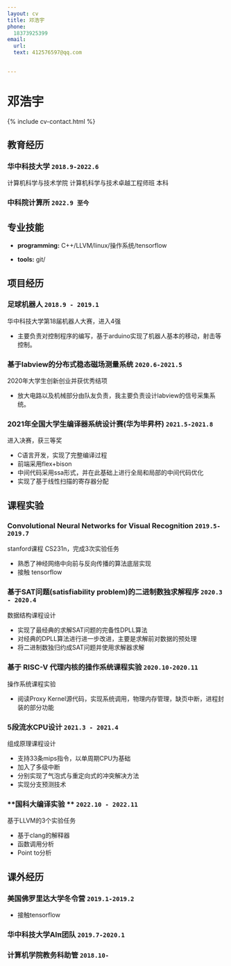 ```yaml
---
layout: cv
title: 邓浩宇
phone:
  18373925399
email:
  url: 
  text: 412576597@qq.com

  
---
```



#  邓浩宇

<!--
include contact information from the front matter
Supported arguments:
    - homepage: url, text
    - phone
    - email
-->

{% include cv-contact.html %}

##  教育经历

### **华中科技大学** `2018.9-2022.6`
计算机科学与技术学院 计算机科学与技术卓越工程师班 本科

### **中科院计算所** `2022.9 至今`
## 专业技能
- **programming:** C++/LLVM/linux/操作系统/tensorflow

- **tools:** git/

## 项目经历

### **足球机器人** `2018.9 - 2019.1`
华中科技大学第18届机器人大赛，进入4强
- 主要负责对控制程序的编写，基于arduino实现了机器人基本的移动，射击等控制。

### **基于labview的分布式稳态磁场测量系统** `2020.6-2021.5`
2020年大学生创新创业并获优秀结项
- 放大电路以及机械部分由队友负责，我主要负责设计labview的信号采集系统。

### **2021年全国大学生编译器系统设计赛(华为毕昇杯)** `2021.5-2021.8`
进入决赛，获三等奖
- C语言开发，实现了完整编译过程
- 前端采用flex+bison
- 中间代码采用ssa形式，并在此基础上进行全局和局部的中间代码优化
- 实现了基于线性扫描的寄存器分配


## 课程实验

### **Convolutional Neural Networks for Visual Recognition** `2019.5-2019.7`
stanford课程 CS231n，完成3次实验任务
- 熟悉了神经网络中向前与反向传播的算法底层实现
- 接触 tensorflow 

### **基于SAT问题(satisfiability problem)的二进制数独求解程序** `2020.3 - 2020.4`
数据结构课程设计
* 实现了最经典的求解SAT问题的完备性DPLL算法
* 对经典的DPLL算法进行进一步改进，主要是求解前对数据的预处理
* 将二进制数独归约成SAT问题并使用求解器求解

### **基于 RISC-V 代理内核的操作系统课程实验** `2020.10-2020.11`
操作系统课程实验
* 阅读Proxy Kernel源代码，实现系统调用，物理内存管理，缺页中断，进程封装的部分功能

### **5段流水CPU设计**  `2021.3 - 2021.4`  
组成原理课程设计
* 支持33条mips指令，以单周期CPU为基础
* 加入了多级中断
* 分别实现了气泡式与重定向式的冲突解决方法
* 实现分支预测技术

### **国科大编译实验 ** `2022.10 - 2022.11`
基于LLVM的3个实验任务
* 基于clang的解释器
* 函数调用分析
* Point to分析


## 课外经历
### **美国佛罗里达大学冬令营** `2019.1-2019.2`
- 接触tensorflow
### **华中科技大学AIπ团队** `2019.7-2020.1`
### **计算机学院教务科助管**  `2018.10-`

<!-- ### Footer

Last updated: Feb 2023 -->
